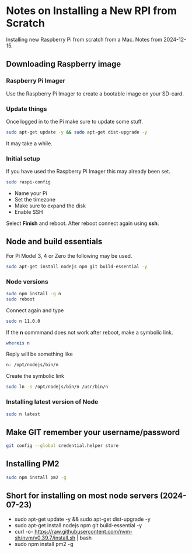 # Notes on Installing a New RPI from Scratch

Installing new Raspberry Pi from scratch from a Mac. Notes from 2024-12-15.

## Downloading Raspberry image

### Raspberry Pi Imager
Use the Raspberry Pi Imager to create a bootable image on your SD-card.

### Update things
Once logged in to the Pi make sure to update some stuff.

````bash
sudo apt-get update -y && sudo apt-get dist-upgrade -y
````

It may take a while.

### Initial setup

If you have used the Raspberry Pi Imager this may already been set.

````bash
sudo raspi-config
````

- Name your Pi
- Set the timezone
- Make sure to expand the disk
- Enable SSH

Select **Finish** and reboot. After reboot connect again using **ssh**.

## Node and build essentials

For Pi Model 3, 4 or Zero the following may be used.

````bash
sudo apt-get install nodejs npm git build-essential -y
````

### Node versions
````bash
sudo npm install -g n
sudo reboot
````

Connect again and type

````bash
sudo n 11.0.0
````

If the **n** commmand does not work after reboot, make a symbolic link.

````bash
whereis n
````

Reply will be something like 

````bash
n: /opt/nodejs/bin/n
````

Create the symbolic link

````bash
sudo ln -s /opt/nodejs/bin/n /usr/bin/n
````

### Installing latest version of Node
````bash
sudo n latest
````

## Make GIT remember your username/password
````bash
git config --global credential.helper store
````

## Installing PM2
````bash
sudo npm install pm2 -g
````

## Short for installing on most node servers (2024-07-23)
- sudo apt-get update -y && sudo apt-get dist-upgrade -y
- sudo apt-get install nodejs npm git build-essential -y
- curl -o- https://raw.githubusercontent.com/nvm-sh/nvm/v0.39.7/install.sh | bash
- sudo npm install pm2 -g

